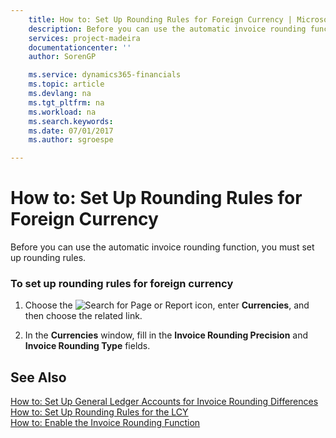 ```yaml
---
    title: How to: Set Up Rounding Rules for Foreign Currency | Microsoft Docs
    description: Before you can use the automatic invoice rounding function, you must set up rounding rules.
    services: project-madeira
    documentationcenter: ''
    author: SorenGP

    ms.service: dynamics365-financials
    ms.topic: article
    ms.devlang: na
    ms.tgt_pltfrm: na
    ms.workload: na
    ms.search.keywords:
    ms.date: 07/01/2017
    ms.author: sgroespe

---
```

# How to: Set Up Rounding Rules for Foreign Currency
Before you can use the automatic invoice rounding function, you must set up rounding rules.  
  
### To set up rounding rules for foreign currency  
  
1.  Choose the ![Search for Page or Report](media/ui-search/search_small.png "Search for Page or Report icon") icon, enter **Currencies**, and then choose the related link.  
  
2.  In the **Currencies** window, fill in the **Invoice Rounding Precision** and **Invoice Rounding Type** fields.   
  
## See Also  
 [How to: Set Up General Ledger Accounts for Invoice Rounding Differences](../how-to-set-up-general-ledger-accounts-for-invoice-rounding-differences.md)   
 [How to: Set Up Rounding Rules for the LCY](../how-to-set-up-rounding-rules-for-the-lcy.md)   
 [How to: Enable the Invoice Rounding Function](../how-to-enable-the-invoice-rounding-function.md)